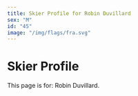 ```yaml
---
title: Skier Profile for Robin Duvillard
sex: "M"
id: "45"
image: "/img/flags/fra.svg" 
---
```


# Skier Profile

This page is for: Robin Duvillard.
    